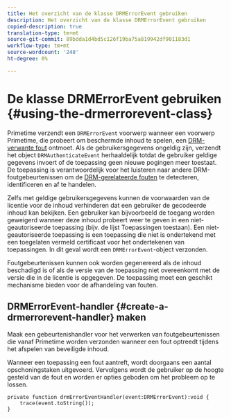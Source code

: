 ```yaml
---
title: Het overzicht van de klasse DRMErrorEvent gebruiken
description: Het overzicht van de klasse DRMErrorEvent gebruiken
copied-description: true
translation-type: tm+mt
source-git-commit: 89bdda1d4bd5c126f19ba75a819942df901183d1
workflow-type: tm+mt
source-wordcount: '248'
ht-degree: 0%

---
```



# De klasse DRMErrorEvent gebruiken {#using-the-drmerrorevent-class}

Primetime verzendt een `DRMErrorEvent` voorwerp wanneer een voorwerp Primetime, die probeert om beschermde inhoud te spelen, een [DRM-verwante fout](https://help.adobe.com/en_US/primetime/drm/index.html#reference-DRM_Client_Error_Messages) ontmoet. Als de gebruikersgegevens ongeldig zijn, verzendt het object `DRMAuthenticateEvent` herhaaldelijk totdat de gebruiker geldige gegevens invoert of de toepassing geen nieuwe pogingen meer toestaat. De toepassing is verantwoordelijk voor het luisteren naar andere DRM-foutgebeurtenissen om de [DRM-gerelateerde fouten](https://help.adobe.com/en_US/primetime/drm/index.html#reference-DRM_Client_Error_Messages) te detecteren, identificeren en af te handelen.

Zelfs met geldige gebruikersgegevens kunnen de voorwaarden van de licentie voor de inhoud verhinderen dat een gebruiker de gecodeerde inhoud kan bekijken. Een gebruiker kan bijvoorbeeld de toegang worden geweigerd wanneer deze inhoud probeert weer te geven in een niet-geautoriseerde toepassing (bijv. de lijst Toepassingen toestaan). Een niet-geautoriseerde toepassing is een toepassing die niet is ondertekend met een toegelaten vermeld certificaat voor het ondertekenen van toepassingen. In dit geval wordt een `DRMErrorEvent`-object verzonden.

Foutgebeurtenissen kunnen ook worden gegenereerd als de inhoud beschadigd is of als de versie van de toepassing niet overeenkomt met de versie die in de licentie is opgegeven. De toepassing moet een geschikt mechanisme bieden voor de afhandeling van fouten.

## DRMErrorEvent-handler {#create-a-drmerrorevent-handler} maken

Maak een gebeurtenishandler voor het verwerken van foutgebeurtenissen die vanaf Primetime worden verzonden wanneer een fout optreedt tijdens het afspelen van beveiligde inhoud.

Wanneer een toepassing een fout aantreft, wordt doorgaans een aantal opschoningstaken uitgevoerd. Vervolgens wordt de gebruiker op de hoogte gesteld van de fout en worden er opties geboden om het probleem op te lossen.

```
private function drmErrorEventHandler(event:DRMErrorEvent):void {  
    trace(event.toString());  
} 
```

